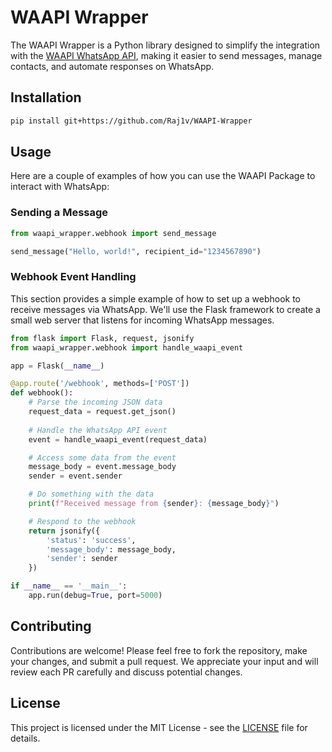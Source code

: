# WAAPI Wrapper

The WAAPI Wrapper is a Python library designed to simplify the integration with the [WAAPI WhatsApp API](https://waapi.app/), making it easier to send messages, manage contacts, and automate responses on WhatsApp.

## Installation


```bash
pip install git+https://github.com/Raj1v/WAAPI-Wrapper
```

## Usage

Here are a couple of examples of how you can use the WAAPI Package to interact with WhatsApp:

### Sending a Message

```python
from waapi_wrapper.webhook import send_message

send_message("Hello, world!", recipient_id="1234567890")
```

### Webhook Event Handling

This section provides a simple example of how to set up a webhook to receive messages via WhatsApp. We'll use the Flask framework to create a small web server that listens for incoming WhatsApp messages.

```python
from flask import Flask, request, jsonify
from waapi_wrapper.webhook import handle_waapi_event

app = Flask(__name__)

@app.route('/webhook', methods=['POST'])
def webhook():
    # Parse the incoming JSON data
    request_data = request.get_json()
    
    # Handle the WhatsApp API event
    event = handle_waapi_event(request_data)

    # Access some data from the event
    message_body = event.message_body
    sender = event.sender

    # Do something with the data
    print(f"Received message from {sender}: {message_body}")

    # Respond to the webhook
    return jsonify({
        'status': 'success',
        'message_body': message_body,
        'sender': sender
    })

if __name__ == '__main__':
    app.run(debug=True, port=5000)

```

## Contributing
Contributions are welcome! Please feel free to fork the repository, make your changes, and submit a pull request. We appreciate your input and will review each PR carefully and discuss potential changes.

## License

This project is licensed under the MIT License - see the [LICENSE](LICENSE) file for details.



